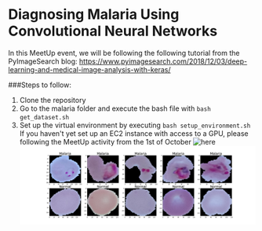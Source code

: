 # Diagnosing Malaria Using Convolutional Neural Networks


In this MeetUp event, we will be following the following tutorial from the PyImageSearch blog:
https://www.pyimagesearch.com/2018/12/03/deep-learning-and-medical-image-analysis-with-keras/

###Steps to follow:
1) Clone the repository
2) Go to the malaria folder and execute the bash file with ```bash get_dataset.sh```
3) Set up the virtual environment by executing ```bash setup_environment.sh```
If you haven't yet set up an EC2 instance with access to a GPU, please following the MeetUp activity from the 1st of October ![here](https://github.com/jjpd777/meetup-applied-deep-learning/tree/master/oct-01-2019/transfer-learning-keras)
![This is how malaria looks like](https://github.com/jjpd777/malaria-detection/blob/master/showcase_plot.png)
